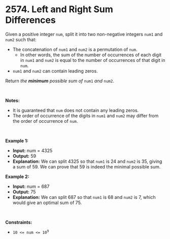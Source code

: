 # 2574. Left and Right Sum Differences

Given a positive integer `num`, split it into two non-negative integers `num1` and `num2` such that:

*   The concatenation of `num1` and `num2` is a permutation of `num`.
    *   In other words, the sum of the number of occurrences of each digit in `num1` and `num2` is equal to the number of occurrences of that digit in `num`.
*   `num1` and `num2` can contain leading zeros.

Return _the **minimum** possible sum of_ `num1` _and_ `num2`.

<br/>

**Notes:**

*   It is guaranteed that `num` does not contain any leading zeros.
*   The order of occurrence of the digits in `num1` and `num2` may differ from the order of occurrence of `num`.

<br/>

**Example 1:**
- **Input:** num = 4325
- **Output:** 59
- **Explanation:** We can split 4325 so that `num1` is 24 and `num2` is 35, giving a sum of 59. We can prove that 59 is indeed the minimal possible sum.

**Example 2:**
- **Input:** num = 687
- **Output:** 75
- **Explanation:** We can split 687 so that `num1` is 68 and `num2` is 7, which would give an optimal sum of 75.

<br/>

**Constraints:**
*   <code>10 &lt;= num &lt;= 10<sup>9</sup></code>